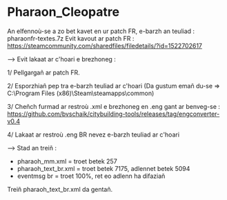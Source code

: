 # Pharaon_Cleopatre

An elfennoù-se a zo bet kavet en ur patch FR, e-barzh an teuliad : pharaonfr-textes.7z
Evit kavout ar patch FR : https://steamcommunity.com/sharedfiles/filedetails/?id=1522702617

--> Evit lakaat ar c'hoari e brezhoneg :

1/ Pellgargañ ar patch FR.

2/ Esporzhiañ pep tra e-barzh teuliad ar c'hoari (Da gustum emañ du-se => C:\Program Files (x86)\Steam\steamapps\common)

3/ Cheñch furmad ar restroù .xml e brezhoneg en .eng gant ar benveg-se : https://github.com/bvschaik/citybuilding-tools/releases/tag/engconverter-v0.4

4/ Lakaat ar restroù .eng BR nevez e-barzh teuliad ar c'hoari

--> Stad an treiñ :

- pharaoh_mm.xml = troet betek 257
- pharaoh_text_br.xml = troet betek 7175, adlennet betek 5094
- eventmsg br = troet 100%, ret eo adlenn ha difaziañ

Treiñ pharaoh_text_br.xml da gentañ.
